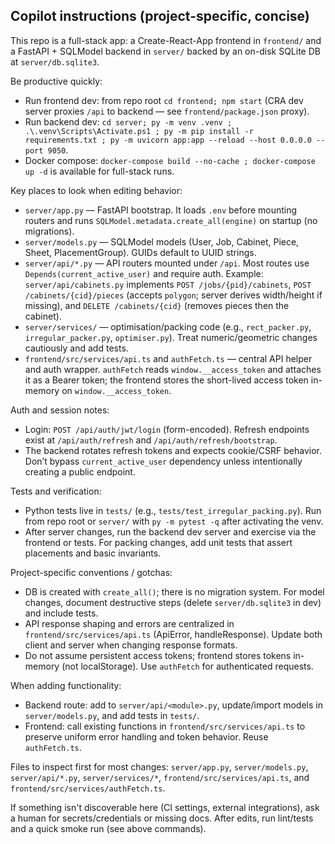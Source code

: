 ## Copilot instructions (project-specific, concise)

This repo is a full-stack app: a Create-React-App frontend in `frontend/` and a FastAPI + SQLModel backend in `server/` backed by an on-disk SQLite DB at `server/db.sqlite3`.

Be productive quickly:

-   Run frontend dev: from repo root `cd frontend; npm start` (CRA dev server proxies `/api` to backend — see `frontend/package.json` proxy).
-   Run backend dev: `cd server; py -m venv .venv ; .\.venv\Scripts\Activate.ps1 ; py -m pip install -r requirements.txt ; py -m uvicorn app:app --reload --host 0.0.0.0 --port 9050`.
-   Docker compose: `docker-compose build --no-cache ; docker-compose up -d` is available for full-stack runs.

Key places to look when editing behavior:

-   `server/app.py` — FastAPI bootstrap. It loads `.env` before mounting routers and runs `SQLModel.metadata.create_all(engine)` on startup (no migrations).
-   `server/models.py` — SQLModel models (User, Job, Cabinet, Piece, Sheet, PlacementGroup). GUIDs default to UUID strings.
-   `server/api/*.py` — API routers mounted under `/api`. Most routes use `Depends(current_active_user)` and require auth. Example: `server/api/cabinets.py` implements `POST /jobs/{pid}/cabinets`, `POST /cabinets/{cid}/pieces` (accepts `polygon`; server derives width/height if missing), and `DELETE /cabinets/{cid}` (removes pieces then the cabinet).
-   `server/services/` — optimisation/packing code (e.g., `rect_packer.py`, `irregular_packer.py`, `optimiser.py`). Treat numeric/geometric changes cautiously and add tests.
-   `frontend/src/services/api.ts` and `authFetch.ts` — central API helper and auth wrapper. `authFetch` reads `window.__access_token` and attaches it as a Bearer token; the frontend stores the short-lived access token in-memory on `window.__access_token`.

Auth and session notes:

-   Login: `POST /api/auth/jwt/login` (form-encoded). Refresh endpoints exist at `/api/auth/refresh` and `/api/auth/refresh/bootstrap`.
-   The backend rotates refresh tokens and expects cookie/CSRF behavior. Don’t bypass `current_active_user` dependency unless intentionally creating a public endpoint.

Tests and verification:

-   Python tests live in `tests/` (e.g., `tests/test_irregular_packing.py`). Run from repo root or `server/` with `py -m pytest -q` after activating the venv.
-   After server changes, run the backend dev server and exercise via the frontend or tests. For packing changes, add unit tests that assert placements and basic invariants.

Project-specific conventions / gotchas:

-   DB is created with `create_all()`; there is no migration system. For model changes, document destructive steps (delete `server/db.sqlite3` in dev) and include tests.
-   API response shaping and errors are centralized in `frontend/src/services/api.ts` (ApiError, handleResponse). Update both client and server when changing response formats.
-   Do not assume persistent access tokens; frontend stores tokens in-memory (not localStorage). Use `authFetch` for authenticated requests.

When adding functionality:

-   Backend route: add to `server/api/<module>.py`, update/import models in `server/models.py`, and add tests in `tests/`.
-   Frontend: call existing functions in `frontend/src/services/api.ts` to preserve uniform error handling and token behavior. Reuse `authFetch.ts`.

Files to inspect first for most changes: `server/app.py`, `server/models.py`, `server/api/*.py`, `server/services/*`, `frontend/src/services/api.ts`, and `frontend/src/services/authFetch.ts`.

If something isn't discoverable here (CI settings, external integrations), ask a human for secrets/credentials or missing docs. After edits, run lint/tests and a quick smoke run (see above commands).
